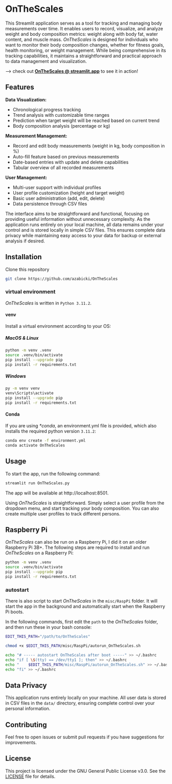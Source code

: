 # OnTheScales

This Streamlit application serves as a tool for tracking and managing body measurements over time. It enables users to record, visualize, and analyze weight and body composition metrics: weight along with body fat, water content, and muscle mass. _OnTheScales_ is designed for individuals who want to monitor their body composition changes, whether for fitness goals, health monitoring, or weight management. While being comprehensive in its tracking capabilities, it maintains a straightforward and practical approach to data management and visualization.

--> check out [**OnTheScales @ streamlit.app**](https://onthescales.streamlit.app/) to see it in action!

## Features

**Data Visualization:**
- Chronological progress tracking
- Trend analysis with customizable time ranges
- Prediction when target weight will be reached based on current trend
- Body composition analysis (percentage or kg)

**Measurement Management:**
- Record and edit body measurements (weight in kg, body composition in %)
- Auto-fill feature based on previous measurements
- Date-based entries with update and delete capabilities
- Tabular overview of all recorded measurements

**User Management:**
- Multi-user support with individual profiles
- User profile customization (height and target weight)
- Basic user administration (add, edit, delete)
- Data persistence through CSV files

The interface aims to be straightforward and functional, focusing on providing useful information without unnecessary complexity. As the application runs entirely on your local machine, all data remains under your control and is stored locally in simple CSV files. This ensures complete data privacy while maintaining easy access to your data for backup or external analysis if desired.

## Installation

Clone this repository

```bash
git clone https://github.com/azabicki/OnTheScales
```

### virtual environment

_OnTheScales_ is written in `Python 3.11.2`.

#### venv
Install a virtual environment according to your OS:

##### MacOS & Linux

```bash
python -m venv .venv
source .venv/bin/activate
pip install --upgrade pip
pip install -r requirements.txt
```

##### Windows

```bash
py -m venv venv
venv\Scripts\activate
pip install --upgrade pip
pip install -r requirements.txt
```

#### Conda

If you are using _*conda_, an environment.yml file is provided, which also installs the required python version `3.11.2`:

```bash
conda env create -f environment.yml
conda activate OnTheScales
```

## Usage

To start the app, run the following command:

```bash
streamlit run OnTheScales.py
```

The app will be available at http://localhost:8501.

Using _OnTheScales_ is straightforward. Simply select a user profile from the dropdown menu, and start tracking your body composition. You can also create multiple user profiles to track different persons.

## Raspberry Pi

_OnTheScales_ can also be run on a Raspberry Pi, I did it on an older Raspberry Pi 3B+. The following steps are required to install and run _OnTheScales_ on a Raspberry Pi:

```bash
python -m venv .venv
source .venv/bin/activate
pip install --upgrade pip
pip install -r requirements.txt
```

### autostart

There is also script to start _OnTheScales_ in the `misc/RaspPi` folder. It will start the app in the background and automatically start when the Raspberry Pi boots.

In the following commands, first edit the `path` to the _OnTheScales_ folder, and then run these in your bash console:

```bash
EDIT_THIS_PATH="/path/to/OnTheScales"

chmod +x $EDIT_THIS_PATH/misc/RaspPi/autorun_OnTheScales.sh

echo "# ----- autostart OnTheScales after boot -----" >> ~/.bashrc
echo "if [ \$(tty) == /dev/tty1 ]; then" >> ~/.bashrc
echo "    $EDIT_THIS_PATH/misc/RaspPi/autorun_OnTheScales.sh" >> ~/.bashrc
echo "fi" >> ~/.bashrc
```

## Data Privacy

This application runs entirely locally on your machine. All user data is stored in CSV files in the `data/` directory, ensuring complete control over your personal information.

## Contributing

Feel free to open issues or submit pull requests if you have suggestions for improvements.

## License

This project is licensed under the GNU General Public License v3.0. See the [LICENSE](LICENSE) file for details.
